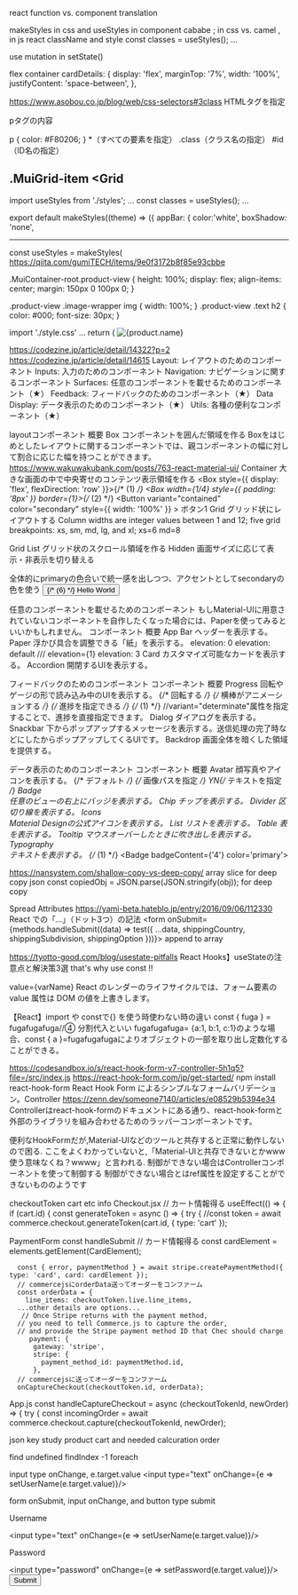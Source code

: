 react function vs. component translation


makeStyles in css and useStyles in component
cababe ; in css vs. camel , in js 
react className and style
 const classes = useStyles();
 ...
  <div className={classes.cardDetails}>

use mutation in setState()

flex container 
  cardDetails: {
    display: 'flex',
    marginTop: '7%',
    width: '100%',
    justifyContent: 'space-between',
  },

https://www.asobou.co.jp/blog/web/css-selectors#3class
HTMLタグを指定
<p>pタグの内容</p>
p {
    color: #F80206;
}
*（すべての要素を指定）
.class（クラス名の指定）
#id（ID名の指定）

.MuiGrid-item
 <Grid
----------------------

import useStyles from './styles';
...
const classes = useStyles();
...
 <AppBar position="fixed" className={classes.appBar} color="inherit">

export default makeStyles((theme) => ({
  appBar: {
    color:'white',
    boxShadow: 'none',

-----------------------


const useStyles = makeStyles(
    https://qiita.com/gumiTECH/items/9e0f3172b8f85e93cbbe



.MuiContainer-root.product-view {
    height: 100%;
    display: flex;
    align-items: center;
    margin: 150px 0 100px 0;
  }
  
  .product-view .image-wrapper img {
    width: 100%;
  }
  .product-view .text h2 {
    color: #000;
    font-size: 30px;
  }

import './style.css'
<Container className="product-view">
...
    return (
        <Container className="product-view">
          <Grid container>
            <Grid item xs={12} md={6} className="image-wrapper">
              <img src={product.src} alt={product.name}
              />
            </Grid>
            <Grid item xs={12} md={5} className="text">
    

https://codezine.jp/article/detail/14322?p=2
https://codezine.jp/article/detail/14615
Layout: レイアウトのためのコンポーネント
Inputs: 入力のためのコンポーネント
Navigation: ナビゲーションに関するコンポーネント
Surfaces: 任意のコンポーネントを載せるためのコンポーネント（★）
Feedback: フィードバックのためのコンポーネント（★）
Data Display: データ表示のためのコンポーネント（★）
Utils: 各種の便利なコンポーネント（★）

layoutコンポーネント	概要
Box	コンポーネントを囲んだ領域を作る Boxをはじめとしたレイアウトに関するコンポーネントでは、親コンポーネントの幅に対して割合に応じた幅を持つことができます。
https://www.wakuwakubank.com/posts/763-react-material-ui/
Container	大きな画面の中で中央寄せのコンテンツ表示領域を作る
<Container>
        <Box style={{ display: 'flex', flexDirection: 'row' }}>{/* (1) */}
          <Box width={1/4} style={{ padding: '8px' }} border={1}>{/* (2) */}
            <Button
              variant="contained"
              color="secondary"
              style={{ width: '100%' }}
            >
              ボタン1
            </Button>
          </Box> 
Grid	グリッド状にレイアウトする Column widths are integer values between 1 and 12; five grid breakpoints: xs, sm, md, lg, and xl; 
  <Grid item xs={6} md={8}>
    <Item>xs=6 md=8</Item>
  </Grid>

Grid List	グリッド状のスクロール領域を作る
Hidden	画面サイズに応じて表示・非表示を切り替える

全体的にprimaryの色合いで統一感を出しつつ、アクセントとしてsecondaryの色を使う
        <Button variant="contained" color="secondary">{/* (6) */}
          Hello World
        </Button>



任意のコンポーネントを載せるためのコンポーネント
もしMaterial-UIに用意されていないコンポーネントを自作したくなった場合には、Paperを使ってみるといいかもしれません。
コンポーネント	概要
App Bar	ヘッダーを表示する。
Paper	浮かび具合を調整できる「紙」を表示する。
<Paper elevation={0}>elevation: 0</Paper>
<Paper>elevation: default</Paper> /// elevation={1}
<Paper elevation={3}>elevation: 3</Paper>
Card	カスタマイズ可能なカードを表示する。
Accordion	開閉するUIを表示する。

フィードバックのためのコンポーネント
コンポーネント	概要
Progress	回転やゲージの形で読み込み中のUIを表示する。
{/* 回転する */}
<CircularProgress />
{/* 横棒がアニメーションする */}
<LinearProgress />
{/* 進捗を指定できる */}
<LinearProgress variant="determinate" value={60} />{/* (1) */} //variant="determinate"属性を指定することで、進捗を直接指定できます。
Dialog	ダイアログを表示する。
Snackbar	下からポップアップするメッセージを表示する。送信処理の完了時などにしたからポップアップしてくるUIです。
Backdrop	画面全体を暗くした領域を提供する。


データ表示のためのコンポーネント
コンポーネント	概要
Avatar 	顔写真やアイコンを表示する。
<Avatar />{/* デフォルト */}
<Avatar src="/nkzn.png" />{/* 画像パスを指定 */}
<Avatar>YN</Avatar>{/* テキストを指定 */}
Badge	
任意のビューの右上にバッジを表示する。
Chip	チップを表示する。
Divider	区切り線を表示する。
Icons	
Material Designの公式アイコンを表示する。
List	リストを表示する。
Table	表を表示する。
Tooltip	マウスオーバーしたときに吹き出しを表示する。
Typography	
テキストを表示する。
<Tooltip title="新着メッセージが4件あります" arrow>{/* (1) */}
  <Badge badgeContent={'4'} color='primary'>
    <Avatar src="/nkzn.png" />
  </Badge>
</Tooltip>



https://nansystem.com/shallow-copy-vs-deep-copy/
array slice for deep copy
json const copiedObj = JSON.parse(JSON.stringify(obj)); for deep copy

Spread Attributes
https://yami-beta.hateblo.jp/entry/2016/09/06/112330
React での「...」（ドット3つ）の記法
        <form onSubmit={methods.handleSubmit((data) => test({ ...data, shippingCountry, shippingSubdivision, shippingOption }))}>
append to array

https://tyotto-good.com/blog/usestate-pitfalls
React Hooks】useStateの注意点と解決策3選
that's why use const !!

value={varName}
React のレンダーのライフサイクルでは、フォーム要素の value 属性は DOM の値を上書きします。


【React】import や constで{} を使う時使わない時の違い
const { fuga } = fugafugafuga//④
分割代入といい fugafugafuga= {a:1, b:1, c:1}のような場合、const { a }=fugafugafugaによりオブジェクトの一部を取り出し定数化することができる。

https://codesandbox.io/s/react-hook-form-v7-controller-5h1q5?file=/src/index.js
https://react-hook-form.com/jp/get-started/
npm install react-hook-form
React Hook Form によるシンプルなフォームバリデーション。Controller
https://zenn.dev/someone7140/articles/e08529b5394e34
Controllerはreact-hook-formのドキュメントにある通り、react-hook-formと外部のライブラリを組み合わせるためのラッパーコンポーネントです。

便利なHookFormだが,Material-UIなどのツールと共存すると正常に動作しないので困る.
ここをよくわかっていないと,「Material-UIと共存できないとかwww 使う意味なくね？wwww」と言われる.
制御ができない場合はControllerコンポーネントを使って制御する
制御ができない場合とはref属性を設定することができないもののようです



checkoutToken cart etc info
Checkout.jsx
  // カート情報得る
  useEffect(() => {
    if (cart.id) {
      const generateToken = async () => {
        try {
          //const token = await commerce.checkout.generateToken(cart.id, { type: 'cart' });

PaymentForm
  const handleSubmit
      // カード情報得る
      const cardElement = elements.getElement(CardElement);

      const { error, paymentMethod } = await stripe.createPaymentMethod({ type: 'card', card: cardElement });
      // commercejsにorderData送ってオーダーをコンファーム
      const orderData = {
        line_items: checkoutToken.live.line_items,
      ...other details are options...
       // Once Stripe returns with the payment method, 
      // you need to tell Commerce.js to capture the order, 
      // and provide the Stripe payment method ID that Chec should charge
         payment: {
          gateway: 'stripe',
          stripe: {
            payment_method_id: paymentMethod.id,
          },
      // commercejsに送ってオーダーをコンファーム
      onCaptureCheckout(checkoutToken.id, orderData);

App.js
      const handleCaptureCheckout = async (checkoutTokenId, newOrder) => {
       try {
          const incomingOrder = await commerce.checkout.capture(checkoutTokenId, newOrder);


json key study
product
cart and needed calcuration
order


find undefined
findIndex -1
foreach


input type onChange, e.target.value
<input type="text" onChange={e => setUserName(e.target.value)}/>



form onSubmit, input onChange, and button type submit
      <form onSubmit={handleSubmit}>
        <label>
          <p>Username</p>
          <input type="text" onChange={e => setUserName(e.target.value)}/>
        </label>
        <label>
          <p>Password</p>
          <input type="password" onChange={e => setPassword(e.target.value)}/>
        </label>
        <div>
          <button type="submit">Submit</button>
        </div>
      </form>